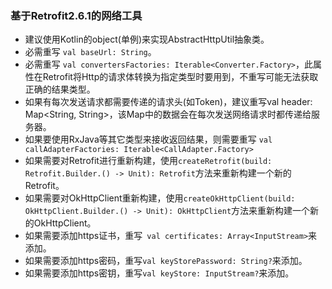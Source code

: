 ### 基于Retrofit2.6.1的网络工具

* 建议使用Kotlin的object(单例)来实现AbstractHttpUtil抽象类。
* 必需重写 `val baseUrl: String`。
* 必需重写 `val convertersFactories: Iterable<Converter.Factory>`，此属性在Retrofit将Http的请求体转换为指定类型时要用到，不重写可能无法获取正确的结果类型。
* 如果有每次发送请求都需要传递的请求头(如Token)，建议重写val header: Map<String, String>，该Map中的数据会在每次发送网络请求时都传递给服务器。
* 如果要使用RxJava等其它类型来接收返回结果，则需要重写 `val callAdapterFactories: Iterable<CallAdapter.Factory>`
* 如果需要对Retrofit进行重新构建，使用`createRetrofit(build: Retrofit.Builder.() -> Unit): Retrofit`方法来重新构建一个新的Retrofit。
* 如果需要对OkHttpClient重新构建，使用`createOkHttpClient(build: OkHttpClient.Builder.() -> Unit): OkHttpClient`方法来重新构建一个新的OkHttpClient。
* 如果需要添加https证书，重写` val certificates: Array<InputStream>`来添加。
* 如果需要添加https密码，重写`val keyStorePassword: String?`来添加。
* 如果需要添加https密钥，重写`val keyStore: InputStream?`来添加。